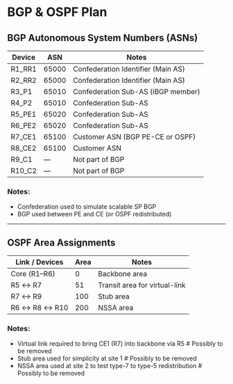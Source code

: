 # BGP & OSPF Plan

## BGP Autonomous System Numbers (ASNs)

| Device  | ASN   | Notes                              |
| ------- | ----- | ---------------------------------- |
| R1_RR1  | 65000 | Confederation Identifier (Main AS) |
| R2_RR2  | 65000 | Confederation Identifier (Main AS) |
| R3_P1   | 65010 | Confederation Sub-AS (iBGP member) |
| R4_P2   | 65010 | Confederation Sub-AS               |
| R5_PE1  | 65020 | Confederation Sub-AS               |
| R6_PE2  | 65020 | Confederation Sub-AS               |
| R7_CE1  | 65100 | Customer ASN (BGP PE-CE or OSPF)   |
| R8_CE2  | 65100 | Customer ASN                       |
| R9_C1   | —     | Not part of BGP                    |
| R10_C2  | —     | Not part of BGP                    |

### Notes:

* Confederation used to simulate scalable SP BGP
* BGP used between PE and CE (or OSPF redistributed)

---

## OSPF Area Assignments

| Link / Devices    | Area     | Notes                                  |
| ----------------- | -------- | -------------------------------------- |
| Core (R1–R6)      | 0        | Backbone area                          |
| R5 ↔ R7           | 51       | Transit area for virtual-link          |
| R7 ↔ R9           | 100      | Stub area                              |
| R6 ↔ R8 ↔ R10     | 200      | NSSA area                              |

### Notes:

* Virtual link required to bring CE1 (R7) into backbone via R5      # Possibly to be removed
* Stub area used for simplicity at site 1                           # Possibly to be removed
* NSSA area used at site 2 to test type-7 to type-5 redistribution  # Possibly to be removed